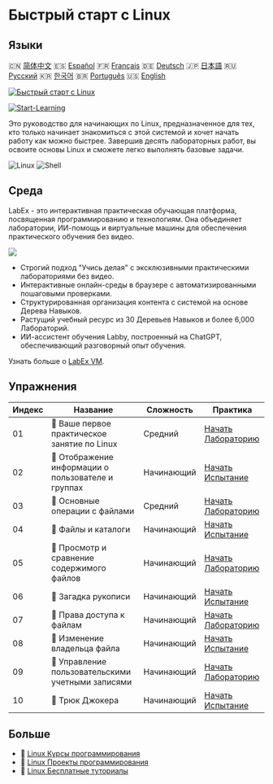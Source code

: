 # Быстрый старт с Linux

## Языки

🇨🇳 [简体中文](README_zh.md) 🇪🇸 [Español](README_es.md) 🇫🇷 [Français](README_fr.md) 🇩🇪 [Deutsch](README_de.md) 🇯🇵 [日本語](README_ja.md) 🇷🇺 [Русский](README_ru.md) 🇰🇷 [한국어](README_ko.md) 🇧🇷 [Português](README_pt.md) 🇺🇸 [English](README.md) 

[![Быстрый старт с Linux](https://cover-creator.labex.io/quick-start-with-linux.png?lang=ru)](https://labex.io/ru/courses/quick-start-with-linux)

[![Start-Learning](https://img.shields.io/badge/Start-Learning-whitesmoke?style=for-the-badge)](https://labex.io/ru/courses/quick-start-with-linux)

Это руководство для начинающих по Linux, предназначенное для тех, кто только начинает знакомиться с этой системой и хочет начать работу как можно быстрее. Завершив десять лабораторных работ, вы освоите основы Linux и сможете легко выполнять базовые задачи.

![Linux](https://img.shields.io/badge/Linux-whitesmoke?style=for-the-badge&logo=linux)
![Shell](https://img.shields.io/badge/Shell-whitesmoke?style=for-the-badge&logo=shell)


## Среда

LabEx - это интерактивная практическая обучающая платформа, посвященная программированию и технологиям. Она объединяет лаборатории, ИИ-помощь и виртуальные машины для обеспечения практического обучения без видео.

![](https://tutorial-screenshot.getvm.io/images/vm-1725247253.png)

- Строгий подход "Учись делая" с эксклюзивными практическими лабораториями без видео.
- Интерактивные онлайн-среды в браузере с автоматизированными пошаговыми проверками.
- Структурированная организация контента с системой на основе Дерева Навыков.
- Растущий учебный ресурс из 30 Деревьев Навыков и более 6,000 Лабораторий.
- ИИ-ассистент обучения Labby, построенный на ChatGPT, обеспечивающий разговорный опыт обучения.

Узнать больше о [LabEx VM](https://support.labex.io/using-labex/virtual-machine).

## Упражнения

|   Индекс | Название                                           | Сложность   | Практика                                                                                                                   |
|----------|----------------------------------------------------|-------------|----------------------------------------------------------------------------------------------------------------------------|
|       01 | 📖 Ваше первое практическое занятие по Linux       | Средний     | <a target='_blank' href='https://labex.io/ru/tutorials/linux-your-first-linux-lab-270253'>Начать Лабораторию</a>           |
|       02 | 🎯 Отображение информации о пользователе и группах | Начинающий  | <a target='_blank' href='https://labex.io/ru/tutorials/linux-display-user-and-group-information-8718'>Начать Испытание</a> |
|       03 | 📖 Основные операции с файлами                     | Средний     | <a target='_blank' href='https://labex.io/ru/tutorials/linux-basic-files-operations-270248'>Начать Лабораторию</a>         |
|       04 | 🎯 Файлы и каталоги                                | Начинающий  | <a target='_blank' href='https://labex.io/ru/tutorials/linux-files-and-directories-270246'>Начать Испытание</a>            |
|       05 | 📖 Просмотр и сравнение содержимого файлов         | Начинающий  | <a target='_blank' href='https://labex.io/ru/tutorials/linux-file-contents-and-comparing-270251'>Начать Лабораторию</a>    |
|       06 | 🎯 Загадка рукописи                                | Начинающий  | <a target='_blank' href='https://labex.io/ru/tutorials/linux-the-manuscript-mystery-384742'>Начать Испытание</a>           |
|       07 | 📖 Права доступа к файлам                          | Начинающий  | <a target='_blank' href='https://labex.io/ru/tutorials/linux-permissions-of-files-270252'>Начать Лабораторию</a>           |
|       08 | 🎯 Изменение владельца файла                       | Начинающий  | <a target='_blank' href='https://labex.io/ru/tutorials/shell-change-file-ownership-270254'>Начать Испытание</a>            |
|       09 | 📖 Управление пользовательскими учетными записями  | Начинающий  | <a target='_blank' href='https://labex.io/ru/tutorials/linux-user-account-management-49'>Начать Лабораторию</a>            |
|       10 | 🎯 Трюк Джокера                                    | Начинающий  | <a target='_blank' href='https://labex.io/ru/tutorials/linux-the-joker-s-trick-270247'>Начать Испытание</a>                |

## Больше

- 🔗 [Linux Курсы программирования](https://github.com/labex-labs/awesome-programming-courses)
- 🔗 [Linux Проекты программирования](https://github.com/labex-labs/awesome-programming-projects)
- 🔗 [Linux Бесплатные туториалы](https://github.com/labex-labs/linux-free-tutorials)


